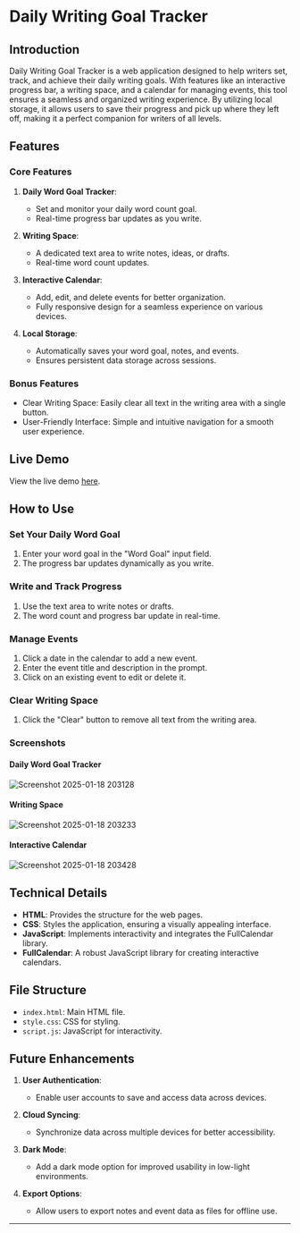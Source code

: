 # Daily Writing Goal Tracker

## Introduction

Daily Writing Goal Tracker is a web application designed to help writers set, track, and achieve their daily writing goals. With features like an interactive progress bar, a writing space, and a calendar for managing events, this tool ensures a seamless and organized writing experience. By utilizing local storage, it allows users to save their progress and pick up where they left off, making it a perfect companion for writers of all levels.

## Features

### Core Features

1. **Daily Word Goal Tracker**:
   - Set and monitor your daily word count goal.
   - Real-time progress bar updates as you write.

2. **Writing Space**:
   - A dedicated text area to write notes, ideas, or drafts.
   - Real-time word count updates.

3. **Interactive Calendar**:
   - Add, edit, and delete events for better organization.
   - Fully responsive design for a seamless experience on various devices.

4. **Local Storage**:
   - Automatically saves your word goal, notes, and events.
   - Ensures persistent data storage across sessions.

### Bonus Features

- Clear Writing Space: Easily clear all text in the writing area with a single button.
- User-Friendly Interface: Simple and intuitive navigation for a smooth user experience.

## Live Demo

View the live demo [here](https://daily-writing-goal-tracker.vercel.app/).

## How to Use

### Set Your Daily Word Goal

1. Enter your word goal in the "Word Goal" input field.
2. The progress bar updates dynamically as you write.

### Write and Track Progress

1. Use the text area to write notes or drafts.
2. The word count and progress bar update in real-time.

### Manage Events

1. Click a date in the calendar to add a new event.
2. Enter the event title and description in the prompt.
3. Click on an existing event to edit or delete it.

### Clear Writing Space

1. Click the "Clear" button to remove all text from the writing area.

### Screenshots

#### Daily Word Goal Tracker
![Screenshot 2025-01-18 203128](https://github.com/user-attachments/assets/f7c5bd7d-a560-4c25-a21c-ce004d0f10a9)


#### Writing Space
![Screenshot 2025-01-18 203233](https://github.com/user-attachments/assets/9725d7fb-cd49-4c14-b49e-663f8ae60f92)


#### Interactive Calendar
![Screenshot 2025-01-18 203428](https://github.com/user-attachments/assets/ede83113-b530-4f8d-aa56-b904c176878b)





## Technical Details

- **HTML**: Provides the structure for the web pages.
- **CSS**: Styles the application, ensuring a visually appealing interface.
- **JavaScript**: Implements interactivity and integrates the FullCalendar library.
- **FullCalendar**: A robust JavaScript library for creating interactive calendars.

## File Structure

- `index.html`: Main HTML file.
- `style.css`: CSS for styling.
- `script.js`: JavaScript for interactivity.

## Future Enhancements

1. **User Authentication**:
   - Enable user accounts to save and access data across devices.

2. **Cloud Syncing**:
   - Synchronize data across multiple devices for better accessibility.

3. **Dark Mode**:
   - Add a dark mode option for improved usability in low-light environments.

4. **Export Options**:
   - Allow users to export notes and event data as files for offline use.

---


